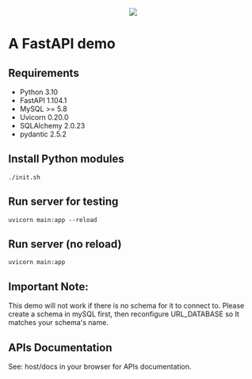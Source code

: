 <p align="center" width="100%">
    <img src="https://fastapi.tiangolo.com/img/logo-margin/logo-teal.png">
    <p style="text-align: center;">
</p>

# A FastAPI demo 

## Requirements
- Python 3.10
- FastAPI 1.104.1
- MySQL >= 5.8
- Uvicorn 0.20.0
- SQLAlchemy 2.0.23
- pydantic 2.5.2

## Install Python modules

```shell
./init.sh
```

## Run server for testing

```shell
uvicorn main:app --reload    
```

## Run server (no reload)

```shell
uvicorn main:app
```

## Important Note:

This demo will not work if there is no schema for it to connect to. 
Please create a schema in mySQL first, then reconfigure URL_DATABASE so It matches your schema's name.

## APIs Documentation

See: host/docs in your browser for APIs documentation.